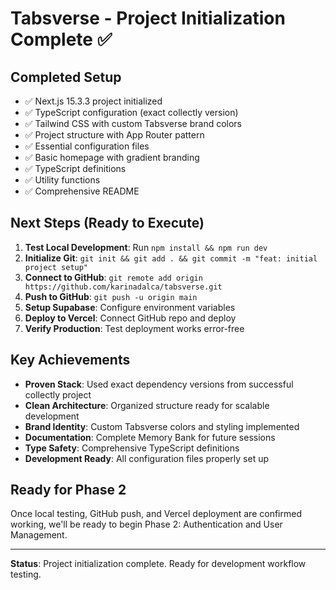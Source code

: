 # Tabsverse - Project Initialization Complete ✅

## Completed Setup
- ✅ Next.js 15.3.3 project initialized
- ✅ TypeScript configuration (exact collectly version)
- ✅ Tailwind CSS with custom Tabsverse brand colors
- ✅ Project structure with App Router pattern
- ✅ Essential configuration files
- ✅ Basic homepage with gradient branding
- ✅ TypeScript definitions
- ✅ Utility functions
- ✅ Comprehensive README

## Next Steps (Ready to Execute)
1. **Test Local Development**: Run `npm install && npm run dev`
2. **Initialize Git**: `git init && git add . && git commit -m "feat: initial project setup"`
3. **Connect to GitHub**: `git remote add origin https://github.com/karinadalca/tabsverse.git`
4. **Push to GitHub**: `git push -u origin main`
5. **Setup Supabase**: Configure environment variables
6. **Deploy to Vercel**: Connect GitHub repo and deploy
7. **Verify Production**: Test deployment works error-free

## Key Achievements
- **Proven Stack**: Used exact dependency versions from successful collectly project
- **Clean Architecture**: Organized structure ready for scalable development
- **Brand Identity**: Custom Tabsverse colors and styling implemented
- **Documentation**: Complete Memory Bank for future sessions
- **Type Safety**: Comprehensive TypeScript definitions
- **Development Ready**: All configuration files properly set up

## Ready for Phase 2
Once local testing, GitHub push, and Vercel deployment are confirmed working, we'll be ready to begin Phase 2: Authentication and User Management.

---
**Status**: Project initialization complete. Ready for development workflow testing.
